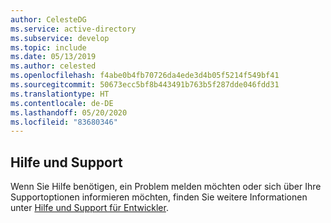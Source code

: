 ```yaml
---
author: CelesteDG
ms.service: active-directory
ms.subservice: develop
ms.topic: include
ms.date: 05/13/2019
ms.author: celested
ms.openlocfilehash: f4abe0b4fb70726da4ede3d4b05f5214f549bf41
ms.sourcegitcommit: 50673ecc5bf8b443491b763b5f287dde046fdd31
ms.translationtype: HT
ms.contentlocale: de-DE
ms.lasthandoff: 05/20/2020
ms.locfileid: "83680346"
---
```

## <a name="help-and-support"></a>Hilfe und Support

Wenn Sie Hilfe benötigen, ein Problem melden möchten oder sich über Ihre Supportoptionen informieren möchten, finden Sie weitere Informationen unter [Hilfe und Support für Entwickler](../articles/active-directory/develop/developer-support-help-options.md).

